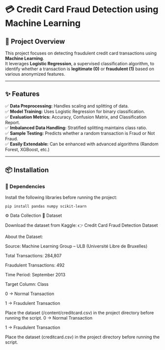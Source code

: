 # 💳 Credit Card Fraud Detection using Machine Learning

## 🧠 Project Overview
This project focuses on detecting fraudulent credit card transactions using **Machine Learning**.  
It leverages **Logistic Regression**, a supervised classification algorithm, to identify whether a transaction is **legitimate (0)** or **fraudulent (1)** based on various anonymized features.

---

## ✨ Features
✅ **Data Preprocessing:** Handles scaling and splitting of data.  
✅ **Model Training:** Uses Logistic Regression for binary classification.  
✅ **Evaluation Metrics:** Accuracy, Confusion Matrix, and Classification Report.  
✅ **Imbalanced Data Handling:** Stratified splitting maintains class ratio.  
✅ **Sample Testing:** Predicts whether a random transaction is Fraud or Not Fraud.  
✅ **Easily Extendable:** Can be enhanced with advanced algorithms (Random Forest, XGBoost, etc.)

---

## 📦 Installation

### 🧩 Dependencies
Install the following libraries before running the project:

```bash
pip install pandas numpy scikit-learn

```
⚙️ Data Collection
📁 Dataset

Download the dataset from Kaggle:
👉 Credit Card Fraud Detection Dataset

About the Dataset:

Source: Machine Learning Group – ULB (Université Libre de Bruxelles)

Total Transactions: 284,807

Fraudulent Transactions: 492

Time Period: September 2013

Target Column: Class

0 → Normal Transaction

1 → Fraudulent Transaction

Place the dataset (/content/creditcard.csv) in the project directory before running the script.
0 → Normal Transaction

1 → Fraudulent Transaction

Place the dataset (creditcard.csv) in the project directory before running the script.
